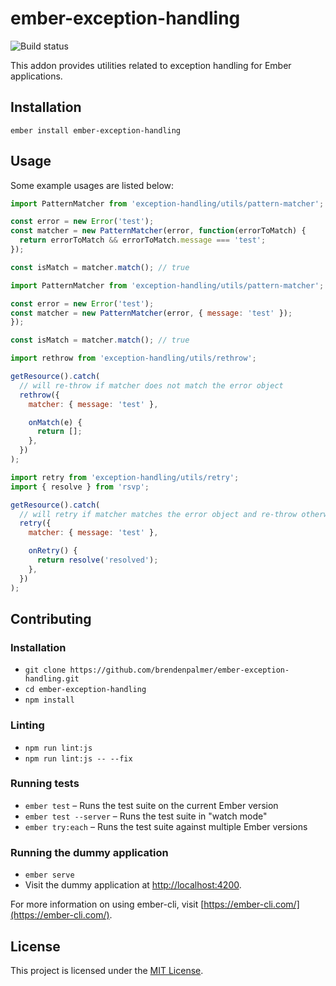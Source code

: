 # ember-exception-handling

![Build status](https://travis-ci.org/brendenpalmer/ember-exception-handling.svg?branch=master 'Build status')

This addon provides utilities related to exception handling for Ember applications.

## Installation

```
ember install ember-exception-handling
```

## Usage

Some example usages are listed below:

```js
import PatternMatcher from 'exception-handling/utils/pattern-matcher';

const error = new Error('test');
const matcher = new PatternMatcher(error, function(errorToMatch) {
  return errorToMatch && errorToMatch.message === 'test';
});

const isMatch = matcher.match(); // true
```

```js
import PatternMatcher from 'exception-handling/utils/pattern-matcher';

const error = new Error('test');
const matcher = new PatternMatcher(error, { message: 'test' });
});

const isMatch = matcher.match(); // true
```

```js
import rethrow from 'exception-handling/utils/rethrow';

getResource().catch(
  // will re-throw if matcher does not match the error object
  rethrow({
    matcher: { message: 'test' },

    onMatch(e) {
      return [];
    },
  })
);
```

```js
import retry from 'exception-handling/utils/retry';
import { resolve } from 'rsvp';

getResource().catch(
  // will retry if matcher matches the error object and re-throw otherwise
  retry({
    matcher: { message: 'test' },

    onRetry() {
      return resolve('resolved');
    },
  })
);
```

## Contributing

### Installation

- `git clone https://github.com/brendenpalmer/ember-exception-handling.git`
- `cd ember-exception-handling`
- `npm install`

### Linting

- `npm run lint:js`
- `npm run lint:js -- --fix`

### Running tests

- `ember test` – Runs the test suite on the current Ember version
- `ember test --server` – Runs the test suite in "watch mode"
- `ember try:each` – Runs the test suite against multiple Ember versions

### Running the dummy application

- `ember serve`
- Visit the dummy application at [http://localhost:4200](http://localhost:4200).

For more information on using ember-cli, visit [https://ember-cli.com/](https://ember-cli.com/).

## License

This project is licensed under the [MIT License](LICENSE).

